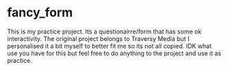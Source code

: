 # fancy_form
This is my practice project.
Its a questionairre/form that has some ok interactivity.
The original project belongs to Traversy Media but I personalised it a bit myself to better fit me so its not all copied.
IDK what use you have for this but feel free to do anything to the project and use it as practice.
